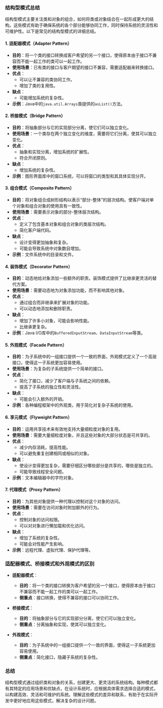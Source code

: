 ### 结构型模式总结

结构型模式主要关注类和对象的组合，如何将类或对象结合在一起形成更大的结构。这些模式有助于确保系统的各个部分能够协同工作，同时保持系统的灵活性和可维护性。以下是常见的结构型模式的详细总结。

#### 1. 适配器模式（Adapter Pattern）
- **目的**：将一个类的接口转换成客户希望的另一个接口，使得原本由于接口不兼容而不能一起工作的类可以一起工作。
- **使用场景**：已有类的接口与客户期望的接口不兼容，需要适配器来转换接口。
- **优点**：
    - 可以让不兼容的类协同工作。
    - 增加了类的复用性。
- **缺点**：
    - 可能增加系统的复杂性。
- **示例**：Java中的`java.util.Arrays`类提供的`asList()`方法。

#### 2. 桥接模式（Bridge Pattern）
- **目的**：将抽象部分与它的实现部分分离，使它们可以独立变化。
- **使用场景**：一个类存在两个独立变化的维度，需要将它们分离，使其可以独立变化。
- **优点**：
    - 抽象和实现分离，增加系统的扩展性。
    - 符合开闭原则。
- **缺点**：
    - 增加系统的复杂性。
- **示例**：图形界面库中的窗口系统，可以将窗口的类型和其具体实现分开。

#### 3. 组合模式（Composite Pattern）
- **目的**：将对象组合成树形结构以表示“部分-整体”的层次结构。使客户端对单个对象和组合对象的使用具有一致性。
- **使用场景**：需要表示对象的部分-整体层次结构。
- **优点**：
    - 定义了包含基本对象和组合对象的类层次结构。
    - 简化客户端代码。
- **缺点**：
    - 设计变得更加抽象和复杂。
    - 可能会导致系统中对象数目增加。
- **示例**：文件系统中的目录和文件。

#### 4. 装饰模式（Decorator Pattern）
- **目的**：动态地给对象添加一些额外的职责。装饰模式提供了比继承更灵活的替代方案。
- **使用场景**：需要动态地为对象添加功能，而不影响其他对象。
- **优点**：
    - 通过组合而非继承来扩展对象的功能。
    - 可以动态地添加和删除职责。
- **缺点**：
    - 增加了许多小对象，可能会影响性能。
    - 比继承更复杂。
- **示例**：Java I/O库中的`BufferedInputStream`、`DataInputStream`等类。

#### 5. 外观模式（Facade Pattern）
- **目的**：为子系统中的一组接口提供一个一致的界面，外观模式定义了一个高层接口，使得这一子系统更加容易使用。
- **使用场景**：为复杂的子系统提供一个简单的接口。
- **优点**：
    - 简化了接口，减少了客户端与子系统之间的依赖。
    - 提高了子系统的独立性和灵活性。
- **缺点**：
    - 可能会引入额外的开销。
- **示例**：各种编程框架中的外观类，用于简化对复杂子系统的使用。

#### 6. 享元模式（Flyweight Pattern）
- **目的**：运用共享技术来有效地支持大量细粒度对象的复用。
- **使用场景**：需要大量细粒度对象，并且这些对象的大部分状态是可共享的。
- **优点**：
    - 减少内存消耗，提高性能。
    - 可以避免重复创建相同或相似的对象。
- **缺点**：
    - 使设计变得更加复杂，需要仔细区分哪些部分是共享的，哪些是独立的。
    - 可能导致线程安全问题。
- **示例**：文本编辑器中的字符对象。

#### 7. 代理模式（Proxy Pattern）
- **目的**：为其他对象提供一种代理以控制对这个对象的访问。
- **使用场景**：需要在访问对象时附加额外的行为。
- **优点**：
    - 控制对象的访问权限。
    - 可以对对象进行懒加载和优化访问。
- **缺点**：
    - 增加了系统的复杂性。
    - 可能会对性能产生影响。
- **示例**：远程代理、虚拟代理、保护代理等。

### 适配器模式、桥接模式和外观模式的区别
- **适配器模式**：
    - **目的**：将一个类的接口转换为客户希望的另一个接口，使得原本由于接口不兼容而不能一起工作的类可以一起工作。
    - **侧重点**：接口转换，使得不兼容的接口可以协同工作。

- **桥接模式**：
    - **目的**：将抽象部分与它的实现部分分离，使它们可以独立变化。
    - **侧重点**：分离抽象和实现，使其可以独立变化。

- **外观模式**：
    - **目的**：为子系统中的一组接口提供一个一致的界面，使得这一子系统更加容易使用。
    - **侧重点**：简化接口，隐藏子系统的复杂性。

### 总结
结构型模式通过组织类和对象的关系，创建更大、更灵活的系统结构。每种模式都有其特定的应用场景和优缺点，在设计系统时，应根据具体需求选择合适的模式，以构建高效、灵活和可维护的系统。理解这些模式的差异和联系，有助于在实际开发中更好地应用这些模式，解决复杂的设计问题。
